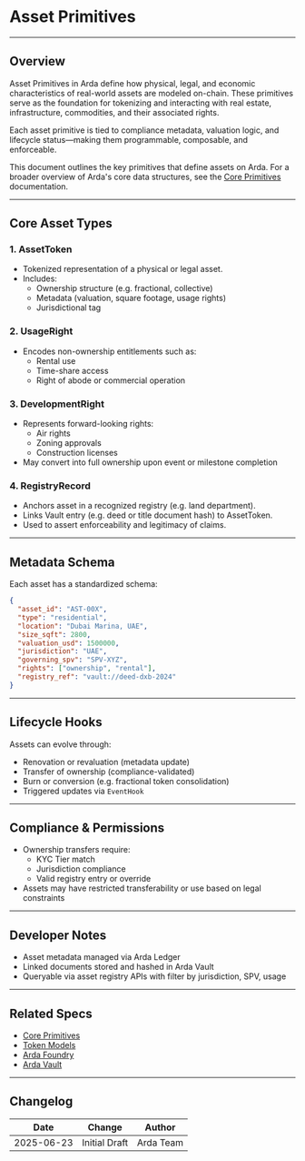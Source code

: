# Asset Primitives

---

## Overview

Asset Primitives in Arda define how physical, legal, and economic characteristics of real-world assets are modeled on-chain. These primitives serve as the foundation for tokenizing and interacting with real estate, infrastructure, commodities, and their associated rights.

Each asset primitive is tied to compliance metadata, valuation logic, and lifecycle status—making them programmable, composable, and enforceable.

This document outlines the key primitives that define assets on Arda. For a broader overview of Arda's core data structures, see the [Core Primitives](core-primitives.md) documentation.

---

## Core Asset Types

### 1. **AssetToken**
- Tokenized representation of a physical or legal asset.
- Includes:
  - Ownership structure (e.g. fractional, collective)
  - Metadata (valuation, square footage, usage rights)
  - Jurisdictional tag

### 2. **UsageRight**
- Encodes non-ownership entitlements such as:
  - Rental use
  - Time-share access
  - Right of abode or commercial operation

### 3. **DevelopmentRight**
- Represents forward-looking rights:
  - Air rights
  - Zoning approvals
  - Construction licenses
- May convert into full ownership upon event or milestone completion

### 4. **RegistryRecord**
- Anchors asset in a recognized registry (e.g. land department).
- Links Vault entry (e.g. deed or title document hash) to AssetToken.
- Used to assert enforceability and legitimacy of claims.

---

## Metadata Schema

Each asset has a standardized schema:

```json
{
  "asset_id": "AST-00X",
  "type": "residential",
  "location": "Dubai Marina, UAE",
  "size_sqft": 2800,
  "valuation_usd": 1500000,
  "jurisdiction": "UAE",
  "governing_spv": "SPV-XYZ",
  "rights": ["ownership", "rental"],
  "registry_ref": "vault://deed-dxb-2024"
}
```

---

## Lifecycle Hooks

Assets can evolve through:

- Renovation or revaluation (metadata update)
- Transfer of ownership (compliance-validated)
- Burn or conversion (e.g. fractional token consolidation)
- Triggered updates via `EventHook`

---

## Compliance & Permissions

- Ownership transfers require:
  - KYC Tier match
  - Jurisdiction compliance
  - Valid registry entry or override
- Assets may have restricted transferability or use based on legal constraints

---

## Developer Notes

- Asset metadata managed via Arda Ledger
- Linked documents stored and hashed in Arda Vault
- Queryable via asset registry APIs with filter by jurisdiction, SPV, usage

---

## Related Specs

- [Core Primitives](core-primitives.md)
- [Token Models](../protocol/token-models.md)
- [Arda Foundry](../product/arda-foundry.md)
- [Arda Vault](../middleware/arda-vault.md)

---

## Changelog

| Date       | Change           | Author       |
|------------|------------------|--------------|
| 2025-06-23 | Initial Draft    | Arda Team    |
